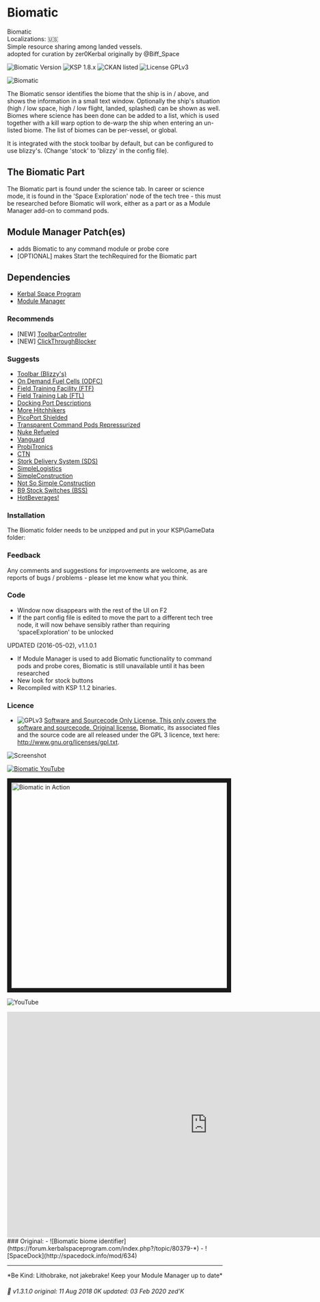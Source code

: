 
<!-- Readme.md v1.1.1.3
Biomatic (BIO)
created: 11 Aug 2018
updated: 03 Feb 2020 -->

<!-- Download on SpaceDock or Github or Curseforge. Also available on CKAN. -->

# Biomatic
Biomatic <br>
Localizations: 🇺🇸 <br>
Simple resource sharing among landed vessels. <br>
adopted for curation by zer0Kerbal
originally by @Biff_Space

![Biomatic Version](https://img.shields.io/github/v/release/zer0Kerbal/Biomatic?include_prereleases)
![KSP 1.8.x](https://img.shields.io/badge/KSP%20version-1.8.x-66ccff.svg?style=flat-square)
![CKAN listed](https://img.shields.io/badge/CKAN-Indexed-brightgreen.svg)
![License GPLv3](https://img.shields.io/badge/SoftwareLicense-GPLv3-red)

![Biomatic](https://spacedock.info/content/BiffSpace_2144/Biomatic/Biomatic-1462190469.105298.jpg "Biomatic")

The Biomatic sensor identifies the biome that the ship is in / above, and shows the information in a small text window. Optionally the ship's situation (high / low space, high / low flight, landed, splashed) can be shown as well. Biomes where science has been done can be added to a list, which is used together with a kill warp option to de-warp the ship when entering an un-listed biome. The list of biomes can be per-vessel, or global.

It is integrated with the stock toolbar by default, but can be configured to use blizzy's. (Change 'stock' to 'blizzy' in the config file).

## The Biomatic Part

The Biomatic part is found under the science tab. In career or science mode, it is found in the 'Space Exploration' node of the tech tree - this must be researched before Biomatic will work, either as a part or as a Module Manager add-on to command pods.

## Module Manager Patch(es)
- adds Biomatic to any command module or probe core
- [OPTIONAL] makes Start the techRequired for the Biomatic part 

## Dependencies
 * [Kerbal Space Program](https://kerbalspaceprogram.com)
 * [Module Manager](https://forum.kerbalspaceprogram.com/index.php?/topic/50533-*)

### Recommends
 * [NEW] [ToolbarController](https://forum.kerbalspaceprogram.com/index.php?/topic/169509-*)
 * [NEW] [ClickThroughBlocker](https://forum.kerbalspaceprogram.com/index.php?/topic/170747-*)

### Suggests
 * [Toolbar (Blizzy's)](https://forum.kerbalspaceprogram.com/index.php?/topic/161857-*)
 * [On Demand Fuel Cells (ODFC)](https://forum.kerbalspaceprogram.com/index.php?/topic/187625-*)
 * [Field Training Facility (FTF)](https://forum.kerbalspaceprogram.com/index.php?/topic/188841-*)
 * [Field Training Lab (FTL)](https://forum.kerbalspaceprogram.com/index.php?/topic/188841-*)
 * [Docking Port Descriptions](https://github.com/zer0Kerbal/KGEx/tree/master/GameData/KGEx/DockingPortDescriptions)
 * [More Hitchhikers](https://forum.kerbalspaceprogram.com/index.php?/topic/188246-*)
 * [PicoPort Shielded](https://github.com/zer0Kerbal/KGEx/tree/master/GameData/KGEx/MM-Patches/ShieldedPicoPort)
 * [Transparent Command Pods Repressurized](https://forum.kerbalspaceprogram.com/index.php?/topic/187495-*)
 * [Nuke Refueled](https://forum.kerbalspaceprogram.com/index.php?/topic/21466-*)
 * [Vanguard]()
 * [ProbiTronics]()
 * [CTN]()
 * [Stork Delivery System (SDS)]()
 * [SimpleLogistics]()
 * [SimpleConstruction]()
 * [Not So Simple Construction]()
 * [B9 Stock Switches (BSS)]()
 * [HotBeverages!]()

### 

### Installation 

The Biomatic folder needs to be unzipped and put in your KSP\GameData folder:

### Feedback

Any comments and suggestions for improvements are welcome, as are reports of bugs / problems - please let me know what you think.

### Code


- Window now disappears with the rest of the UI on F2
- If the part config file is edited to move the part to a different tech tree node, it will now behave sensibly rather than requiring 'spaceExploration' to be unlocked


UPDATED (2016-05-02), v1.1.0.1

- If Module Manager is used to add Biomatic functionality to command pods and probe cores, Biomatic is still unavailable until it has been researched
- New look for stock buttons
- Recompiled with KSP 1.1.2 binaries.

### Licence
- ![GPLv3](https://www.gnu.org/graphics/gplv3-or-later-sm.png) [Software and Sourcecode Only License. This only covers the software and sourcecode. Original license.](https://www.gnu.org/licenses/gpl-3.0.html)
Biomatic, its associated files and the source code are all released under the GPL 3 licence, text here: http://www.gnu.org/licenses/gpl.txt.

![Screenshot](https://i.imgur.com/TrdnPPU.jpg)

[![Biomatic YouTube](http://img.youtube.com/vi/D3lBi38pTjU/0.jpg)](http://www.youtube.com/watch?v=D3lBi38pTjU "Biomatic in Action")

<a href="http://www.youtube.com/watch?feature=player_embedded&v=D3lBi38pTjU
" target="_blank"><img src="http://img.youtube.com/vi/D3lBi38pTjU/0.jpg" 
alt="Biomatic in Action" width="640" height="480" border="10" /></a>

![YouTube](https://youtu.be/D3lBi38pTjU)

<iframe width="935" height="527" src="https://www.youtube.com/embed/D3lBi38pTjU" frameborder="0" allow="accelerometer; autoplay; encrypted-media; gyroscope; picture-in-picture" allowfullscreen></iframe>
### Original:
- ![Biomatic biome identifier](https://forum.kerbalspaceprogram.com/index.php?/topic/80379-*)
- ![SpaceDock](http://spacedock.info/mod/634)

<hr>
 *Be Kind: Lithobrake, not jakebrake! Keep your Module Manager up to date*

###### 📌 v1.3.1.0 original: 11 Aug 2018 0K updated: 03 Feb 2020 zed'K


<!--
CC BY-NC-SA 4.0
zer0Kerbal (zed'K)
-->
